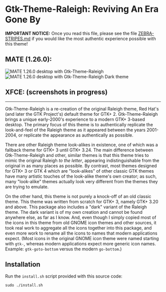 # Gtk-Theme-Raleigh:  Reviving An Era Gone By

**IMPORTANT NOTICE:**  Once you read this file, please see the file
[ZEBRA-STRIPES.md](https://github.com/thesquash/gtk-theme-raleigh/blob/master/ZEBRA-STRIPES.md)
if you would like the most authentic experience possible with this theme!

## MATE (1.26.0):
<img alt="MATE 1.26.0 desktop with Gtk-Theme-Raleigh" src="https://raw.githubusercontent.com/thesquash/gtk-theme-raleigh/master/screenshots/Raleigh-MATE-1-26.png"/>
<img alt="MATE 1.26.0 desktop with Gtk-Theme-Raleigh Dark theme" src="https://raw.githubusercontent.com/thesquash/gtk-theme-raleigh/master/screenshots/Raleigh-Dark-MATE-1-26.png"/>

## XFCE:  (screenshots in progress)

---

Gtk-Theme-Raleigh is a re-creation of the original Raleigh theme, Red Hat's
(and later the GTK Project's) default theme for GTK+ 2.  Gtk-Theme-Raleigh
brings a unique early-2000's experience to a modern GTK+ 3-based desktop.
The primary focus of this theme is to authentically replicate the look-and-feel
of the Raleigh theme as it appeared between the years 2001-2004, or replicate
the appearance as authentically as possible.

There are other Raleigh theme look-alikes in existence, one of which was a
fallback theme for GTK+ 3 until GTK+ 3.24.  The main difference between
Gtk-Theme-Raleigh and other, similar themes is that this theme tries to mimic
the original Raleigh *to the letter*, appearing indistinguishable from
the original in as many places as possible.  By contrast, most themes designed
for GTK+ 3 or GTK 4 which are "look-alikes" of other classic GTK themes have
many artistic touches of the look-alike theme's own creator; as such, many
"look-alike" themes actually look very different from the themes they are
trying to emulate.

On the other hand, this theme is not purely a knock-off of an old classic
theme.  This theme was written from scratch for GTK+ 3, namely GTK+ 3.20 and
above.  This package also includes a "dark" variant of the Raleigh theme.
The dark variant is of my own creation and cannot be found anywhere else,
as far as I know.  And, even though I simply copied most of the icons in this
theme from old GNOME icon themes and other sources, it took real work to
aggregate all the icons together into this package, and even more work to
rename all the icons to names that modern applications expect.  (Most icons in
the original GNOME icon theme were named starting with `gtk-`, whereas modern
applications expect more generic icon names.  Example:  `gtk-goto-bottom`
versus the modern `go-bottom`.)

## Installation

Run the `install.sh` script provided with this source code:

```
sudo ./install.sh
```
